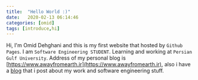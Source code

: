 ```yaml
---
title:  "Hello World :)"
date:   2020-02-13 06:14:46
categories: [omid]
tags: [introduce,hi]
---
```

Hi, I'm Omid Dehghani and this is my first website that hosted by `Github Pages`.
I am `Software Engineering STUDENT`. Learning and working at `Persian Gulf University`.
Address of my personal blog is [https://www.awayfromearth.ir](https://www.awayfromearth.ir), also i have a [blog](https://guftall.ir) that i post about my work and software engineering stuff.
